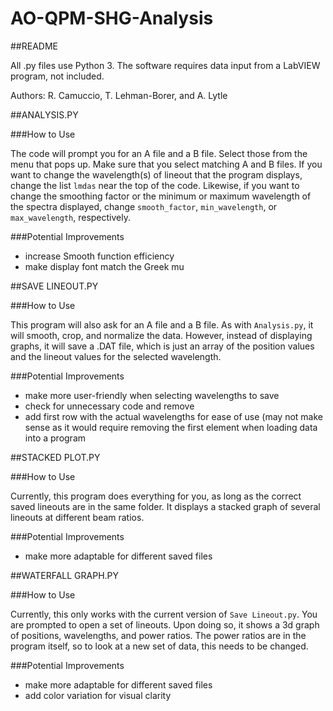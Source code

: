 # AO-QPM-SHG-Analysis

##README

All .py files use Python 3. The software requires data input from a LabVIEW program, not included.

Authors: R. Camuccio, T. Lehman-Borer, and A. Lytle

##ANALYSIS.PY

###How to Use

The code will prompt you for an A file and a B file. Select those from the menu that pops up. Make sure that you select matching A and B files. If you want to change the wavelength(s) of lineout that the program displays, change the list `lmdas` near the top of the code. Likewise, if you want to change the smoothing factor or the minimum or maximum wavelength of the spectra displayed, change `smooth_factor`, `min_wavelength`, or `max_wavelength`, respectively.

###Potential Improvements

- increase Smooth function efficiency
- make display font match the Greek mu

##SAVE LINEOUT.PY

###How to Use

This program will also ask for an A file and a B file. As with `Analysis.py`, it will smooth, crop, and normalize the data. However, instead of displaying graphs, it will save a .DAT file, which is just an array of the position values and the lineout values for the selected wavelength.

###Potential Improvements

- make more user-friendly when selecting wavelengths to save
- check for unnecessary code and remove
- add first row with the actual wavelengths for ease of use (may not make sense as it would require removing the first element when loading data into a program

##STACKED PLOT.PY

###How to Use

Currently, this program does everything for you, as long as the correct saved lineouts are in the same folder. It displays a stacked graph of several lineouts at different beam ratios.

###Potential Improvements

- make more adaptable for different saved files

##WATERFALL GRAPH.PY

###How to Use

Currently, this only works with the current version of `Save Lineout.py`. You are prompted to open a set of lineouts. Upon doing so, it shows a 3d graph of positions, wavelengths, and power ratios. The power ratios are in the program itself, so to look at a new set of data, this needs to be changed.

###Potential Improvements

* make more adaptable for different saved files
* add color variation for visual clarity
